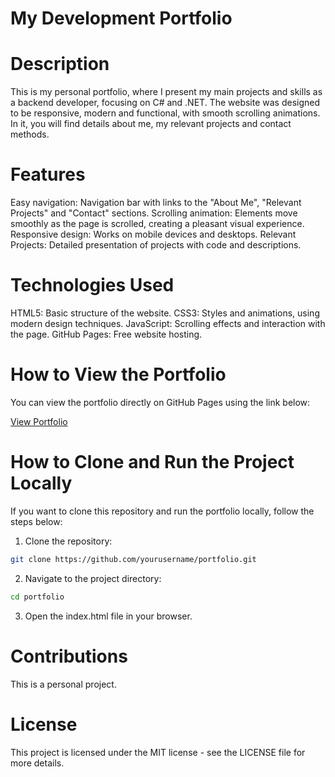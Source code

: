 # My Development Portfolio

# Description
This is my personal portfolio, where I present my main projects and skills as a backend developer, focusing on C# and .NET. The website was designed to be responsive, modern and functional, with smooth scrolling animations. In it, you will find details about me, my relevant projects and contact methods.

# Features
Easy navigation: Navigation bar with links to the "About Me", "Relevant Projects" and "Contact" sections.
Scrolling animation: Elements move smoothly as the page is scrolled, creating a pleasant visual experience.
Responsive design: Works on mobile devices and desktops.
Relevant Projects: Detailed presentation of projects with code and descriptions.

# Technologies Used
HTML5: Basic structure of the website.
CSS3: Styles and animations, using modern design techniques.
JavaScript: Scrolling effects and interaction with the page.
GitHub Pages: Free website hosting.

# How to View the Portfolio
You can view the portfolio directly on GitHub Pages using the link below:

[View Portfolio](https://umbelina.github.io/index.html)

# How to Clone and Run the Project Locally

If you want to clone this repository and run the portfolio locally, follow the steps below:

1. Clone the repository:

```bash
git clone https://github.com/yourusername/portfolio.git
```


2. Navigate to the project directory:

```bash
cd portfolio
```


3. Open the index.html file in your browser.


# Contributions
This is a personal project.


# License
This project is licensed under the MIT license - see the LICENSE file for more details.

